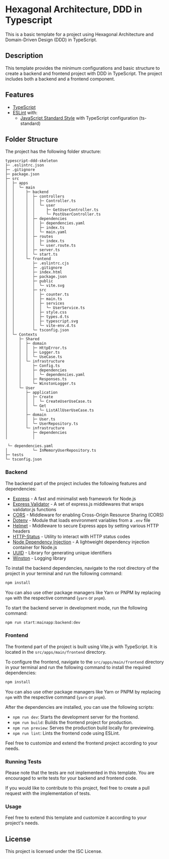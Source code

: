 # Hexagonal Architecture, DDD in Typescript

This is a basic template for a project using Hexagonal Architecture and Domain-Driven Design (DDD) in TypeScript.

## Description

This template provides the minimum configurations and basic structure to create a backend and frontend project with DDD in TypeScript. The project includes both a backend and a frontend component.

## Features

- [TypeScript](https://www.typescriptlang.org/)
- [ESLint](https://eslint.org/) with:
  - [JavaScript Standard Style](https://standardjs.com/) with TypeScript configuration (ts-standard)

## Folder Structure

The project has the following folder structure:

```
typescript-ddd-skeleton
├─ .eslintrc.json
├─ .gitignore
├─ package.json
├─ src
│  ├─ apps
│  │  └─ main
│  │     ├─ backend
│  │     │  ├─ controllers
│  │     │  │  ├─ Controller.ts
│  │     │  │  └─ user
│  │     │  │     ├─ GetUserController.ts
│  │     │  │     └─ PostUserController.ts
│  │     │  ├─ dependencies
│  │     │  │  ├─ dependencies.yaml
│  │     │  │  ├─ index.ts
│  │     │  │  └─ main.yaml
│  │     │  ├─ routes
│  │     │  │  ├─ index.ts
│  │     │  │  └─ user.route.ts
│  │     │  ├─ server.ts
│  │     │  └─ start.ts
│  │     └─ frontend
│  │        ├─ .eslintrc.cjs
│  │        ├─ .gitignore
│  │        ├─ index.html
│  │        ├─ package.json
│  │        ├─ public
│  │        │  └─ vite.svg
│  │        ├─ src
│  │        │  ├─ counter.ts
│  │        │  ├─ main.ts
│  │        │  ├─ services
│  │        │  │  └─ UserService.ts
│  │        │  ├─ style.css
│  │        │  ├─ types.d.ts
│  │        │  ├─ typescript.svg
│  │        │  └─ vite-env.d.ts
│  │        └─ tsconfig.json
│  └─ Contexts
│     ├─ Shared
│     │  ├─ domain
│     │  │  ├─ HttpError.ts
│     │  │  ├─ Logger.ts
│     │  │  └─ UseCase.ts
│     │  └─ infrastructure
│     │     ├─ Config.ts
│     │     ├─ dependencies
│     │     │  └─ dependencies.yaml
│     │     ├─ Responses.ts
│     │     └─ WinstonLogger.ts
│     └─ User
│        ├─ application
│        │  ├─ Create
│        │  │  └─ CreateUserUseCase.ts
│        │  └─ Get
│        │     └─ ListAllUserUseCase.ts
│        ├─ domain
│        │  ├─ User.ts
│        │  └─ UserRepository.ts
│        └─ infrastructure
│           ├─ dependencies
│           │ 

 └─ dependencies.yaml
│           └─ InMemoryUserRepository.ts
├─ tests
└─ tsconfig.json
```

### Backend

The backend part of the project includes the following features and dependencies:

- [Express](https://expressjs.com/) - A fast and minimalist web framework for Node.js
- [Express Validator](https://express-validator.github.io/) - A set of express.js middlewares that wraps validator.js functions
- [CORS](https://www.npmjs.com/package/cors) - Middleware for enabling Cross-Origin Resource Sharing (CORS)
- [Dotenv](https://www.npmjs.com/package/dotenv) - Module that loads environment variables from a `.env` file
- [Helmet](https://helmetjs.github.io/) - Middleware to secure Express apps by setting various HTTP headers
- [HTTP-Status](https://www.npmjs.com/package/http-status) - Utility to interact with HTTP status codes
- [Node Dependency Injection](https://www.npmjs.com/package/node-dependency-injection) - A lightweight dependency injection container for Node.js
- [UUID](https://www.npmjs.com/package/uuid) - Library for generating unique identifiers
- [Winston](https://www.npmjs.com/package/winston) - Logging library

To install the backend dependencies, navigate to the root directory of the project in your terminal and run the following command:

```bash
npm install
```

You can also use other package managers like Yarn or PNPM by replacing `npm` with the respective command (`yarn` or `pnpm`).

To start the backend server in development mode, run the following command:

```bash
npm run start:mainapp:backend:dev
```

### Frontend

The frontend part of the project is built using Vite.js with TypeScript. It is located in the `src/apps/main/frontend` directory.

To configure the frontend, navigate to the `src/apps/main/frontend` directory in your terminal and run the following command to install the required dependencies:

```bash
npm install
```

You can also use other package managers like Yarn or PNPM by replacing `npm` with the respective command (`yarn` or `pnpm`).

After the dependencies are installed, you can use the following scripts:

- `npm run dev`: Starts the development server for the frontend.
- `npm run build`: Builds the frontend project for production.
- `npm run preview`: Serves the production build locally for previewing.
- `npm run lint`: Lints the frontend code using ESLint.

Feel free to customize and extend the frontend project according to your needs.

### Running Tests

Please note that the tests are not implemented in this template. You are encouraged to write tests for your backend and frontend code.

If you would like to contribute to this project, feel free to create a pull request with the implementation of tests.

### Usage

Feel free to extend this template and customize it according to your project's needs.

## License

This project is licensed under the ISC License.